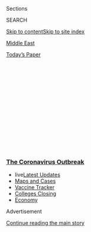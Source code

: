 <div id="app">

<div>

<div>

<div>

<div class="NYTAppHideMasthead css-1q2w90k e1suatyy0">

<div class="section css-ui9rw0 e1suatyy2">

<div class="css-eph4ug er09x8g0">

<div class="css-6n7j50">

</div>

<span class="css-1dv1kvn">Sections</span>

<div class="css-10488qs">

<span class="css-1dv1kvn">SEARCH</span>

</div>

[Skip to content](#site-content)[Skip to site index](#site-index)

</div>

<div id="masthead-section-label" class="css-1wr3we4 eaxe0e00">

[Middle
East](https://www.nytimes3xbfgragh.onion/section/world/middleeast)

</div>

<div class="css-10698na e1huz5gh0">

</div>

</div>

<div id="masthead-bar-one" class="section hasLinks css-15hmgas e1csuq9d3">

<div class="css-uqyvli e1csuq9d0">

</div>

<div class="css-1uqjmks e1csuq9d1">

</div>

<div class="css-9e9ivx">

[](https://myaccount.nytimes3xbfgragh.onion/auth/login?response_type=cookie&client_id=vi)

</div>

<div class="css-1bvtpon e1csuq9d2">

[Today’s
Paper](https://www.nytimes3xbfgragh.onion/section/todayspaper)

</div>

</div>

</div>

</div>

<div data-aria-hidden="false">

<div id="site-content" data-role="main">

<div>

<div class="css-1aor85t" style="opacity:0.000000001;z-index:-1;visibility:hidden">

<div class="css-1hqnpie">

<div class="css-epjblv">

<span class="css-17xtcya">[Middle
East](/section/world/middleeast)</span><span class="css-x15j1o">|</span><span class="css-fwqvlz">Saudi
Arabia Drastically Limits Hajj Pilgrimage to Prevent Viral
Spread</span>

</div>

<div class="css-k008qs">

<div class="css-1iwv8en">

<span class="css-18z7m18"></span>

<div>

</div>

</div>

<span class="css-1n6z4y">https://nyti.ms/2YoRa4p</span>

<div class="css-1705lsu">

<div class="css-4xjgmj">

<div class="css-4skfbu" data-role="toolbar" data-aria-label="Social Media Share buttons, Save button, and Comments Panel with current comment count" data-testid="share-tools">

  - 
  - 
  - 
  - 
    
    <div class="css-6n7j50">
    
    </div>

  - 

</div>

</div>

</div>

</div>

</div>

</div>

<div class="css-13pd83m">

<div class="css-l9svim">

### [<span class="css-pa1jbp"><span class="css-1rxm0ex">The Coronavirus</span><span class="css-1rxm0ex"> Outbreak</span></span>](https://www.nytimes3xbfgragh.onion/news-event/coronavirus?name=styln-coronavirus-national&region=TOP_BANNER&variant=undefined&block=storyline_menu_recirc&action=click&pgtype=Article&impression_id=d2cf29a0-e38c-11ea-8361-7b27eb94b288)

  - <span class="css-ousu42"><span class="css-12clwdu">live</span>[Latest
    Updates](https://www.nytimes3xbfgragh.onion/2020/08/20/world/coronavirus-covid.html?name=styln-coronavirus-national&region=TOP_BANNER&variant=undefined&block=storyline_menu_recirc&action=click&pgtype=Article&impression_id=d2cf29a1-e38c-11ea-8361-7b27eb94b288)</span>
  - <span class="css-ousu42">[Maps and
    Cases](https://www.nytimes3xbfgragh.onion/interactive/2020/us/coronavirus-us-cases.html?name=styln-coronavirus-national&region=TOP_BANNER&variant=undefined&block=storyline_menu_recirc&action=click&pgtype=Article&impression_id=d2cf29a2-e38c-11ea-8361-7b27eb94b288)</span>
  - <span class="css-ousu42">[Vaccine
    Tracker](https://www.nytimes3xbfgragh.onion/interactive/2020/science/coronavirus-vaccine-tracker.html?name=styln-coronavirus-national&region=TOP_BANNER&variant=undefined&block=storyline_menu_recirc&action=click&pgtype=Article&impression_id=d2cf29a3-e38c-11ea-8361-7b27eb94b288)</span>
  - <span class="css-ousu42">[Colleges
    Closing](https://www.nytimes3xbfgragh.onion/2020/08/19/us/colleges-closing-covid.html?name=styln-coronavirus-national&region=TOP_BANNER&variant=undefined&block=storyline_menu_recirc&action=click&pgtype=Article&impression_id=d2cf50b0-e38c-11ea-8361-7b27eb94b288)</span>
  - <span class="css-ousu42">[Economy](https://www.nytimes3xbfgragh.onion/live/2020/08/20/business/stock-market-today-coronavirus?name=styln-coronavirus-national&region=TOP_BANNER&variant=undefined&block=storyline_menu_recirc&action=click&pgtype=Article&impression_id=d2cf50b1-e38c-11ea-8361-7b27eb94b288)</span>

</div>

</div>

<div id="top-wrapper" class="css-1sy8kpn">

<div id="top-slug" class="css-l9onyx">

Advertisement

</div>

[Continue reading the main
story](#after-top)

<div class="ad top-wrapper" style="text-align:center;height:100%;display:block;min-height:250px">

<div id="top" class="place-ad" data-position="top" data-size-key="top">

</div>

</div>

<div id="after-top">

</div>

</div>

<div>

<div id="sponsor-wrapper" class="css-1hyfx7x">

<div id="sponsor-slug" class="css-19vbshk">

Supported by

</div>

[Continue reading the main
story](#after-sponsor)

<div id="sponsor" class="ad sponsor-wrapper" style="text-align:center;height:100%;display:block">

</div>

<div id="after-sponsor">

</div>

</div>

<div class="css-186x18t">

</div>

<div class="css-1vkm6nb ehdk2mb0">

# Saudi Arabia Drastically Limits Hajj Pilgrimage to Prevent Viral Spread

</div>

Saudi Arabia said only “very limited numbers” of pilgrims could perform
the hajj this year, with only Saudis and foreign nationals already in
the kingdom allowed to take part.

<div class="css-79elbk" data-testid="photoviewer-wrapper">

<div class="css-z3e15g" data-testid="photoviewer-wrapper-hidden">

</div>

<div class="css-1a48zt4 ehw59r15" data-testid="photoviewer-children">

![<span class="css-16f3y1r e13ogyst0" data-aria-hidden="true">Worshipers
gathering before the Kaaba at the Grand Mosque in Mecca during Eid
al-Fitr last
month.</span><span class="css-cnj6d5 e1z0qqy90" itemprop="copyrightHolder"><span class="css-1ly73wi e1tej78p0">Credit...</span><span><span>Agence
France-Presse — Getty
Images</span></span></span>](https://static01.graylady3jvrrxbe.onion/images/2020/06/22/world/22Hajj/22Hajj-articleLarge.jpg?quality=75&auto=webp&disable=upscale)

</div>

</div>

<div class="css-18e8msd">

<div class="css-vp77d3 epjyd6m0">

<div class="css-hus3qt ey68jwv0" data-aria-hidden="true">

[![Ben
Hubbard](https://static01.graylady3jvrrxbe.onion/images/2018/10/10/multimedia/author-ben-hubbard/author-ben-hubbard-thumbLarge.png
"Ben Hubbard")](https://www.nytimes3xbfgragh.onion/by/ben-hubbard)

</div>

<div class="css-1baulvz">

By [<span class="css-1baulvz last-byline" itemprop="name">Ben
Hubbard</span>](https://www.nytimes3xbfgragh.onion/by/ben-hubbard)

</div>

</div>

  - 
    
    <div class="css-ld3wwf e16638kd2">
    
    June 22,
    2020
    
    </div>

  - 
    
    <div class="css-4xjgmj">
    
    <div class="css-d8bdto" data-role="toolbar" data-aria-label="Social Media Share buttons, Save button, and Comments Panel with current comment count" data-testid="share-tools">
    
      - 
      - 
      - 
      - 
        
        <div class="css-6n7j50">
        
        </div>
    
      - 
    
    </div>
    
    </div>

</div>

</div>

<div class="section meteredContent css-1r7ky0e" name="articleBody" itemprop="articleBody">

<div class="css-1fanzo5 StoryBodyCompanionColumn">

<div class="css-53u6y8">

BEIRUT — Every year, Saudi Arabia welcomes millions of Muslims from
around the world for the hajj pilgrimage, a sacred rite that pumps cash
into the economy and enhances the prestige of the monarch.

But not this year.

The kingdom announced on Monday that the 2020 hajj, scheduled to take
place next month, would welcome “very limited numbers” of pilgrims in
order to prevent the spread of the coronavirus.

The dramatic shrinkage of the largest annual rite in Islam could hit
Saudi Arabia particularly hard, with a reduced pilgrimage delivering a
further financial blow to a kingdom already grappling with low oil
prices and an economic slowdown caused by the lockdowns aimed at
preventing contagion.

It could also disappoint Muslims from around the world who have saved
for years to have a once-in-a-lifetime religious experience.

</div>

</div>

<div class="css-1fanzo5 StoryBodyCompanionColumn">

<div class="css-53u6y8">

The Saudi statement on Monday marked the first time since the founding
of the modern Saudi kingdom in 1932 that such restrictions have been
placed on the hajj. The event is so closely linked to the king’s
international standing that he bears the title “the custodian of the two
holy mosques,” a reference to the holy cities of Mecca and Medina where
the hajj takes place.

The pilgrimage has been canceled many times throughout history because
of wars and disease, but has faced no significant limits on attendance
since the mid-1800s, when outbreaks of cholera and plague kept pilgrims
away for a number of years.

</div>

</div>

<div class="css-79elbk" data-testid="photoviewer-wrapper">

<div class="css-z3e15g" data-testid="photoviewer-wrapper-hidden">

</div>

<div class="css-1a48zt4 ehw59r15" data-testid="photoviewer-children">

![<span class="css-16f3y1r e13ogyst0" data-aria-hidden="true">A
sterilization booth at an entrance of the Grand Mosque in
May. </span><span class="css-cnj6d5 e1z0qqy90" itemprop="copyrightHolder"><span class="css-1ly73wi e1tej78p0">Credit...</span><span>SPA/Agence
France-Presse, via Getty
Images</span></span>](https://static01.graylady3jvrrxbe.onion/images/2020/06/22/world/22hajj2/merlin_172301529_3f88de81-2eae-4ad6-a48f-1a35846b6318-articleLarge.jpg?quality=75&auto=webp&disable=upscale)

</div>

</div>

<div class="css-1fanzo5 StoryBodyCompanionColumn">

<div class="css-53u6y8">

On Monday, the kingdom made clear it was not canceling the event
outright, but drastically reducing the total number of pilgrims for
safety.

In a statement published by the state-run Saudi Press Agency, the
Ministry of Hajj and Umrah, which oversees the pilgrimage, said the
event this year would welcome only pilgrims from Saudi Arabia and from
other nationalities who are already inside the kingdom.

</div>

</div>

<div class="css-1fanzo5 StoryBodyCompanionColumn">

<div class="css-53u6y8">

“This decision is taken to ensure Hajj is performed in a safe manner
from a public health perspective while observing all preventative
measures and the necessary social distancing protocols to protect human
beings from the risks associated with this pandemic,” [the
statement](https://twitter.com/KSAmofaEN/status/1275132024735633410)
said.

<div id="NYT_MAIN_CONTENT_1_REGION" class="css-9tf9ac">

<div>

<div id="styln-covid-updates-world" class="section interactive-content interactive-size-medium css-1ftcdic">

<div class="css-17ih8de interactive-body">

<div id="styln-briefing-block" data-asset-id="QXJ0aWNsZTpueXQ6Ly9hcnRpY2xlL2NlNTkwYjM3LWJmOWItNTdmYy05MmI1LWFlNjk3ZDBlZmU2NQ==">

<div class="briefing-block-header-section">

# [Latest Updates: The Coronavirus Outbreak](https://www.nytimes3xbfgragh.onion/2020/08/20/world/coronavirus-covid.html?action=click&pgtype=Article&state=default&region=MAIN_CONTENT_1&context=storylines_live_updates)

<div class="briefing-block-ts">

Updated 2020-08-21T07:46:15.883Z

</div>

</div>

  - [Shutdowns, warnings and scoldings follow alarming incidents on
    college
    campuses.](https://www.nytimes3xbfgragh.onion/2020/08/20/world/coronavirus-covid.html?action=click&pgtype=Article&state=default&region=MAIN_CONTENT_1&context=storylines_live_updates#link-68774d88)
  - [Biden knocks Trump’s pandemic response, and outlines a national
    strategy.](https://www.nytimes3xbfgragh.onion/2020/08/20/world/coronavirus-covid.html?action=click&pgtype=Article&state=default&region=MAIN_CONTENT_1&context=storylines_live_updates#link-26b58724)
  - [U.S. health agencies announce moves to confront the flu season and
    plummeting child vaccination
    rates.](https://www.nytimes3xbfgragh.onion/2020/08/20/world/coronavirus-covid.html?action=click&pgtype=Article&state=default&region=MAIN_CONTENT_1&context=storylines_live_updates#link-4e542da3)

<div class="briefing-block-footer">

<div class="briefing-block-footer-meta">

[See more
updates](https://www.nytimes3xbfgragh.onion/2020/08/20/world/coronavirus-covid.html?action=click&pgtype=Article&state=default&region=MAIN_CONTENT_1&context=storylines_live_updates)

</div>

<div class="briefing-block-briefinglinks">

<span>More live coverage:</span>
[Markets](https://www.nytimes3xbfgragh.onion/live/2020/08/20/business/stock-market-today-coronavirus?action=click&pgtype=Article&state=default&region=MAIN_CONTENT_1&context=storylines_live_updates)

</div>

</div>

</div>

</div>

</div>

</div>

</div>

The statement did not specify what the target attendance would be, but
the lack of pilgrims from abroad will surely make for a much smaller
pilgrimage.

<div id="NYT_MAIN_CONTENT_2_REGION" class="css-9tf9ac">

<div>

</div>

</div>

Last year, of the 2.49 million pilgrims who performed the hajj, 1.86
million came from outside Saudi Arabia, according to [the Saudi General
Authority for Statistics](https://www.stats.gov.sa/en/28).

Nor did the statement specify what precautions would be taken to prevent
viral spread among the pilgrims who did attend.

The pilgrimage’s conditions can lend themselves to the spread of
contagious diseases. Pilgrims fly, drive or sail in from countries
across the globe and often form dense crowds while performing a series
of religious rites over a number of days.

At night, many sleep close together in tents or other crowded
accommodations and share meals. At the end, many return home to grand
receptions with crowds of family and friends.

</div>

</div>

<div class="css-1fanzo5 StoryBodyCompanionColumn">

<div class="css-53u6y8">

In addition to its religious significance, the pilgrimage is a
moneymaker for the kingdom, and especially for the holy cities of Mecca
and
Medina.

</div>

</div>

<div class="css-79elbk" data-testid="photoviewer-wrapper">

<div class="css-z3e15g" data-testid="photoviewer-wrapper-hidden">

</div>

<div class="css-1a48zt4 ehw59r15" data-testid="photoviewer-children">

<div class="css-1xdhyk6 erfvjey0">

<span class="css-1ly73wi e1tej78p0">Image</span>

<div class="css-zjzyr8">

<div data-testid="lazyimage-container" style="height:240.3777777777778px">

</div>

</div>

</div>

<span class="css-16f3y1r e13ogyst0" data-aria-hidden="true">Last year,
2.49 million pilgrims performed the hajj, 1.86 million of whom came from
outside Saudi Arabia, according to the Saudi General Authority for
Statistics.</span><span class="css-cnj6d5 e1z0qqy90" itemprop="copyrightHolder"><span class="css-1ly73wi e1tej78p0">Credit...</span><span>Fethi
Belaid/Agence France-Presse — Getty Images</span></span>

</div>

</div>

<div class="css-1fanzo5 StoryBodyCompanionColumn">

<div class="css-53u6y8">

The hajj and a lesser pilgrimage called the umrah, which can be
performed year-round, earn the kingdom about $12 billion per year,
according to government statistics. Crown Prince Mohammed bin Salman,
Saudi Arabia’s de facto ruler, has spoken of boosting pilgrim numbers to
help diversify the economy away from
oil.

<div id="NYT_MAIN_CONTENT_3_REGION" class="css-9tf9ac">

<div>

<div id="styln-prism-freeform-1594220623585" class="section interactive-content interactive-size-medium css-1ftcdic">

<div class="css-17ih8de interactive-body">

<div id="prism-freeform-block-18477" class="css-19mumt8" data-role="complementary" data-storyline="The Coronavirus Outbreak" data-truncated="true" tabindex="0">

<div class="css-a8d9oz">

<div class="css-eb027h">

[](https://www.nytimes3xbfgragh.onion/news-event/coronavirus?action=click&pgtype=Article&state=default&region=MAIN_CONTENT_3&context=storylines_faq)

### The Coronavirus Outbreak ›

#### Frequently Asked Questions

Updated August 17, 2020

  - #### Why does standing six feet away from others help?
    
      - The coronavirus spreads primarily through droplets from your
        mouth and nose, especially when you cough or sneeze. The C.D.C.,
        one of the organizations using that measure, [bases its
        recommendation of six
        feet](https://www.nytimes3xbfgragh.onion/2020/04/14/health/coronavirus-six-feet.html?action=click&pgtype=Article&state=default&region=MAIN_CONTENT_3&context=storylines_faq)
        on the idea that most large droplets that people expel when they
        cough or sneeze will fall to the ground within six feet. But six
        feet has never been a magic number that guarantees complete
        protection. Sneezes, for instance, can launch droplets a lot
        farther than six feet, [according to a recent
        study](https://jamanetwork.com/journals/jama/fullarticle/2763852).
        It's a rule of thumb: You should be safest standing six feet
        apart outside, especially when it's windy. But keep a mask on at
        all times, even when you think you’re far enough apart.

  - #### I have antibodies. Am I now immune?
    
      - As of right now,[that seems likely, for at least several
        months.](https://www.nytimes3xbfgragh.onion/2020/07/22/health/covid-antibodies-herd-immunity.html?action=click&pgtype=Article&state=default&region=MAIN_CONTENT_3&context=storylines_faq)
        There have been frightening accounts of people suffering what
        seems to be a second bout of Covid-19. But experts say these
        patients may have a drawn-out course of infection, with the
        virus taking a slow toll weeks to months after initial exposure.
        People infected with the coronavirus typically
        [produce](https://www.nature.com/articles/s41586-020-2456-9)
        immune molecules called antibodies, which are [protective
        proteins made in response to an
        infection](https://www.nytimes3xbfgragh.onion/2020/05/07/health/coronavirus-antibody-prevalence.html?action=click&pgtype=Article&state=default&region=MAIN_CONTENT_3&context=storylines_faq)[.
        These antibodies
        may](https://www.nytimes3xbfgragh.onion/2020/05/07/health/coronavirus-antibody-prevalence.html?action=click&pgtype=Article&state=default&region=MAIN_CONTENT_3&context=storylines_faq)
        last in the body [only two to three
        months](https://www.nature.com/articles/s41591-020-0965-6),
        which may seem worrisome, but that’s perfectly normal after an
        acute infection subsides, said Dr. Michael Mina, an immunologist
        at Harvard University. It may be possible to get the coronavirus
        again, but it’s highly unlikely that it would be possible in a
        short window of time from initial infection or make people
        sicker the second time.

  - #### I’m a small-business owner. Can I get relief?
    
      - The [stimulus bills enacted in
        March](https://www.nytimes3xbfgragh.onion/article/small-business-loans-stimulus-grants-freelancers-coronavirus.html?action=click&pgtype=Article&state=default&region=MAIN_CONTENT_3&context=storylines_faq)
        offer help for the millions of American small businesses. Those
        eligible for aid are businesses and nonprofit organizations with
        fewer than 500 workers, including sole proprietorships,
        independent contractors and freelancers. Some larger companies
        in some industries are also eligible. The help being offered,
        which is being managed by the Small Business Administration,
        includes the Paycheck Protection Program and the Economic Injury
        Disaster Loan program. But lots of folks have [not yet seen
        payouts.](https://www.nytimes3xbfgragh.onion/interactive/2020/05/07/business/small-business-loans-coronavirus.html?action=click&pgtype=Article&state=default&region=MAIN_CONTENT_3&context=storylines_faq)
        Even those who have received help are confused: The rules are
        draconian, and some are stuck sitting on [money they don’t know
        how to
        use.](https://www.nytimes3xbfgragh.onion/2020/05/02/business/economy/loans-coronavirus-small-business.html?action=click&pgtype=Article&state=default&region=MAIN_CONTENT_3&context=storylines_faq)
        Many small-business owners are getting less than they expected
        or [not hearing anything at
        all.](https://www.nytimes3xbfgragh.onion/2020/06/10/business/Small-business-loans-ppp.html?action=click&pgtype=Article&state=default&region=MAIN_CONTENT_3&context=storylines_faq)

  - #### What are my rights if I am worried about going back to work?
    
      - Employers have to provide [a safe
        workplace](https://www.osha.gov/SLTC/covid-19/standards.html)
        with policies that protect everyone equally. [And if one of your
        co-workers tests positive for the coronavirus, the
        C.D.C.](https://www.nytimes3xbfgragh.onion/article/coronavirus-money-unemployment.html?action=click&pgtype=Article&state=default&region=MAIN_CONTENT_3&context=storylines_faq)
        has said that [employers should tell their
        employees](https://www.cdc.gov/coronavirus/2019-ncov/community/guidance-business-response.html)
        -- without giving you the sick employee’s name -- that they may
        have been exposed to the virus.

  - #### What is school going to look like in September?
    
      - It is unlikely that many schools will return to a normal
        schedule this fall, requiring the grind of [online
        learning](https://www.nytimes3xbfgragh.onion/2020/06/05/us/coronavirus-education-lost-learning.html?action=click&pgtype=Article&state=default&region=MAIN_CONTENT_3&context=storylines_faq),
        [makeshift child
        care](https://www.nytimes3xbfgragh.onion/2020/05/29/us/coronavirus-child-care-centers.html?action=click&pgtype=Article&state=default&region=MAIN_CONTENT_3&context=storylines_faq)
        and [stunted
        workdays](https://www.nytimes3xbfgragh.onion/2020/06/03/business/economy/coronavirus-working-women.html?action=click&pgtype=Article&state=default&region=MAIN_CONTENT_3&context=storylines_faq)
        to continue. California’s two largest public school districts —
        Los Angeles and San Diego — said on July 13, that [instruction
        will be remote-only in the
        fall](https://www.nytimes3xbfgragh.onion/2020/07/13/us/lausd-san-diego-school-reopening.html?action=click&pgtype=Article&state=default&region=MAIN_CONTENT_3&context=storylines_faq),
        citing concerns that surging coronavirus infections in their
        areas pose too dire a risk for students and teachers. Together,
        the two districts enroll some 825,000 students. They are the
        largest in the country so far to abandon plans for even a
        partial physical return to classrooms when they reopen in
        August. For other districts, the solution won’t be an
        all-or-nothing approach. [Many
        systems](https://bioethics.jhu.edu/research-and-outreach/projects/eschool-initiative/school-policy-tracker/),
        including the nation’s largest, New York City, are devising
        [hybrid
        plans](https://www.nytimes3xbfgragh.onion/2020/06/26/us/coronavirus-schools-reopen-fall.html?action=click&pgtype=Article&state=default&region=MAIN_CONTENT_3&context=storylines_faq)
        that involve spending some days in classrooms and other days
        online. There’s no national policy on this yet, so check with
        your municipal school system regularly to see what is happening
        in your
community.

<div id="styln-survey-component-18477" class="styln-survey-component" data-surveyname="faq" data-surveystoryline="coronavirus">

</div>

</div>

<div class="css-6mllg9">

</div>

<div class="css-pmm6ed">

<span class="css-5gimkt"></span>

</div>

</div>

</div>

</div>

</div>

</div>

</div>

The kingdom needs that income even more now, since low oil prices have
deprived the state of income and created a budget deficit.

Saudi Arabia has struggled to contain the virus while balancing
lockdowns with the damage they have caused to the economy.

In March, the government imposed strict round-the-clock curfews in many
parts of the country, with exceptions only for medical care and
essential shopping. It began a phased reopening last month and lifted
the last remaining restrictions on Sunday.

But the number of coronavirus cases has continued to rise, with the
government reporting [more than 160,000 total infections and more
than 1,307
deaths](https://www.nytimes3xbfgragh.onion/interactive/2020/world/coronavirus-maps.html).

In an effort to slow the virus’s spread, the kingdom closed the holy
sites in Mecca and Medina to non-Saudis in February, and in April, a
Saudi official warned pilgrims planning to travel to the kingdom for
this year’s hajj to delay making plans.

</div>

</div>

<div class="css-1fanzo5 StoryBodyCompanionColumn">

<div class="css-53u6y8">

Monday’s announcement of the limited hajj will surely disappoint many
Muslims who had hoped this year to perform the pilgrimage, one of the
five pillars of Islam, which every Muslim who is able must undertake
once in a lifetime.

So Muslims who have spent years saving for the trip and jockeying for
bookings will now have to wait until next year to try again.

</div>

</div>

</div>

<div>

</div>

<div>

</div>

<div>

</div>

<div>

<div id="bottom-wrapper" class="css-1ede5it">

<div id="bottom-slug" class="css-l9onyx">

Advertisement

</div>

[Continue reading the main
story](#after-bottom)

<div id="bottom" class="ad bottom-wrapper" style="text-align:center;height:100%;display:block;min-height:90px">

</div>

<div id="after-bottom">

</div>

</div>

</div>

</div>

</div>

## Site Index

<div>

</div>

## Site Information Navigation

  - [© <span>2020</span> <span>The New York Times
    Company</span>](https://help.nytimes3xbfgragh.onion/hc/en-us/articles/115014792127-Copyright-notice)

<!-- end list -->

  - [NYTCo](https://www.nytco.com/)
  - [Contact
    Us](https://help.nytimes3xbfgragh.onion/hc/en-us/articles/115015385887-Contact-Us)
  - [Work with us](https://www.nytco.com/careers/)
  - [Advertise](https://nytmediakit.com/)
  - [T Brand Studio](http://www.tbrandstudio.com/)
  - [Your Ad
    Choices](https://www.nytimes3xbfgragh.onion/privacy/cookie-policy#how-do-i-manage-trackers)
  - [Privacy](https://www.nytimes3xbfgragh.onion/privacy)
  - [Terms of
    Service](https://help.nytimes3xbfgragh.onion/hc/en-us/articles/115014893428-Terms-of-service)
  - [Terms of
    Sale](https://help.nytimes3xbfgragh.onion/hc/en-us/articles/115014893968-Terms-of-sale)
  - [Site
    Map](https://spiderbites.nytimes3xbfgragh.onion)
  - [Help](https://help.nytimes3xbfgragh.onion/hc/en-us)
  - [Subscriptions](https://www.nytimes3xbfgragh.onion/subscription?campaignId=37WXW)

</div>

</div>

</div>

</div>
